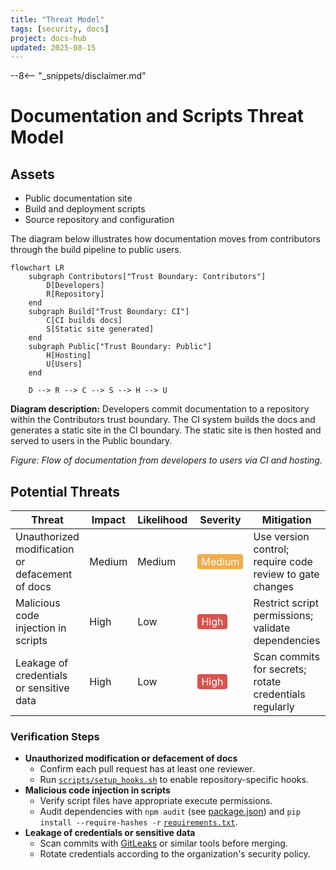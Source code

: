 ```yaml
---
title: "Threat Model"
tags: [security, docs]
project: docs-hub
updated: 2025-08-15
---
```

--8<-- "_snippets/disclaimer.md"

# Documentation and Scripts Threat Model

## Assets

- Public documentation site
- Build and deployment scripts
- Source repository and configuration

The diagram below illustrates how documentation moves from contributors through the build pipeline to public users.

```mermaid
flowchart LR
    subgraph Contributors["Trust Boundary: Contributors"]
        D[Developers]
        R[Repository]
    end
    subgraph Build["Trust Boundary: CI"]
        C[CI builds docs]
        S[Static site generated]
    end
    subgraph Public["Trust Boundary: Public"]
        H[Hosting]
        U[Users]
    end

    D --> R --> C --> S --> H --> U
```

**Diagram description:** Developers commit documentation to a repository within the Contributors trust boundary. The CI system builds the docs and generates a static site in the CI boundary. The static site is then hosted and served to users in the Public boundary.

*Figure: Flow of documentation from developers to users via CI and hosting.*

## Potential Threats

| Threat | Impact | Likelihood | Severity | Mitigation |
| --- | --- | --- | --- | --- |
| Unauthorized modification or defacement of docs | Medium | Medium | <span style="background-color:#f0ad4e; color:#fff; padding:2px 6px; border-radius:4px;">Medium</span> | Use version control; require code review to gate changes |
| Malicious code injection in scripts | High | Low | <span style="background-color:#d9534f; color:#fff; padding:2px 6px; border-radius:4px;">High</span> | Restrict script permissions; validate dependencies |
| Leakage of credentials or sensitive data | High | Low | <span style="background-color:#d9534f; color:#fff; padding:2px 6px; border-radius:4px;">High</span> | Scan commits for secrets; rotate credentials regularly |

### Verification Steps

- **Unauthorized modification or defacement of docs**
  - Confirm each pull request has at least one reviewer.
  - Run [`scripts/setup_hooks.sh`](../../scripts/setup_hooks.sh) to enable repository-specific hooks.
- **Malicious code injection in scripts**
  - Verify script files have appropriate execute permissions.
  - Audit dependencies with `npm audit` (see [package.json](../../package.json)) and `pip install --require-hashes -r` [`requirements.txt`](../../requirements.txt).
- **Leakage of credentials or sensitive data**
  - Scan commits with [GitLeaks](https://github.com/gitleaks/gitleaks) or similar tools before merging.
  - Rotate credentials according to the organization's security policy.


